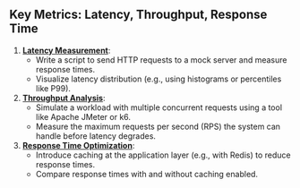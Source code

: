 ## **Key Metrics: Latency, Throughput, Response Time**

1.  **[Latency Measurement](./latency-measurement.md)**:
    -   Write a script to send HTTP requests to a mock server and measure response times.
    -   Visualize latency distribution (e.g., using histograms or percentiles like P99).
2.  **[Throughput Analysis](./throughput-analysis.md)**:
    -   Simulate a workload with multiple concurrent requests using a tool like Apache JMeter or k6.
    -   Measure the maximum requests per second (RPS) the system can handle before latency degrades.
3.  **[Response Time Optimization](./response-time-optimization.md)**:
    -   Introduce caching at the application layer (e.g., with Redis) to reduce response times.
    -   Compare response times with and without caching enabled.